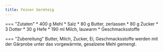 ```yaml
---
title: Feiner Germteig
---
```

=== "Zutaten"
    * 400 g Mehl
    * Salz
    * 80 g Butter, zerlassen
    * 80 g Zucker
    * 3 Dotter
    * 30 g Hefe
    * 190 ml Milch, lauwarm
    * Geschmacksstoffe

=== "Zubereitung"
    Butter, Milch, Zucker, Ei, Geschmacksstoffe werden mit der Gärprobe unter das vorgewärmte, gesalzene Mehl gemengt.

[^müller_walser]:
    {{ cite.müller_walser_mein_erstes_kochbuch }} 38.
